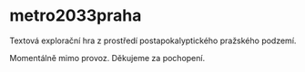 # metro2033praha
Textová explorační hra z prostředí postapokalyptického pražského podzemí.

Momentálně mimo provoz. Děkujeme za pochopení.
